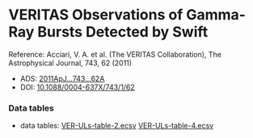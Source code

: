 # VERITAS Observations of Gamma-Ray Bursts Detected by Swift

Reference:
Acciari, V. A. et al. (The VERITAS Collaboration), The Astrophysical Journal, 743, 62 (2011)

- ADS: [2011ApJ...743...62A](http://adsabs.harvard.edu/abs/2011ApJ...743...62A)
- DOI: [10.1088/0004-637X/743/1/62](https://doi.org/10.1088/0004-637X/743/1/62)

### Data tables

- data tables: [VER-ULs-table-2.ecsv](VER-ULs-table-2.ecsv)  [VER-ULs-table-4.ecsv](VER-ULs-table-4.ecsv)
